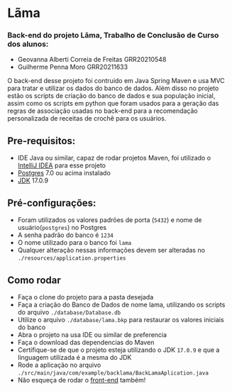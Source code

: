 # Lãma
### Back-end do projeto Lãma, Trabalho de Conclusão de Curso dos alunos:
- Geovanna Alberti Correia de Freitas GRR20210548
- Guilherme Penna Moro GRR20211633
  
O back-end desse projeto foi contruido em Java Spring Maven e usa MVC para tratar e utilizar os dados do banco de dados. Além disso no projeto estão os scripts de criação do banco de dados e sua população inicial, assim como os scripts em python que foram usados para a geração das regras de associação usadas no back-end para a recomendação personalizada de receitas de crochê para os usuários.

## Pre-requisitos:
- IDE Java ou similar, capaz de rodar projetos Maven, foi utilizado o [IntelliJ IDEA](https://www.jetbrains.com/pt-br/idea/download/?section=windows) para esse projeto
- [Postgres](https://www.postgresql.org/download/) 7.0 ou acima instalado
- [JDK](https://www.oracle.com/java/technologies/javase/jdk17-archive-downloads.html) 17.0.9

## Pré-configurações:
- Foram utilizados os valores padrões de porta (`5432`) e nome de usuário(`postgres`) no Postgres
- A senha padrão do banco é `1234`
- O nome utilizado para o banco foi `lama`
- Qualquer alteração nessas informações devem ser alteradas no ```./resources/application.properties```
  
## Como rodar
- Faça o clone do projeto para a pasta desejada
- Faça a criação do Banco de Dados de nome lama, utilizando os scripts do arquivo `./database/Database.db`
- Utilize o arquivo `./database/lama.bkp` para restaurar os valores iniciais do banco
- Abra o projeto na usa IDE ou similar de preferencia
- Faça o download das dependencias do Maven
- Certifique-se de que o projeto esteja utilizando o JDK `17.0.9` e que a linguagem utilizada é a mesma do JDK
- Rode a aplicação no arquivo `./src/main/java/com/example/backlama/BackLamaAplication.java`
- Não esqueça de rodar o [front-end](https://github.com/gealberti/Lama) também!
